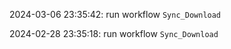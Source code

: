 2024-03-06 23:35:42: run workflow `Sync_Download` 

2024-02-28 23:35:18: run workflow `Sync_Download` 


